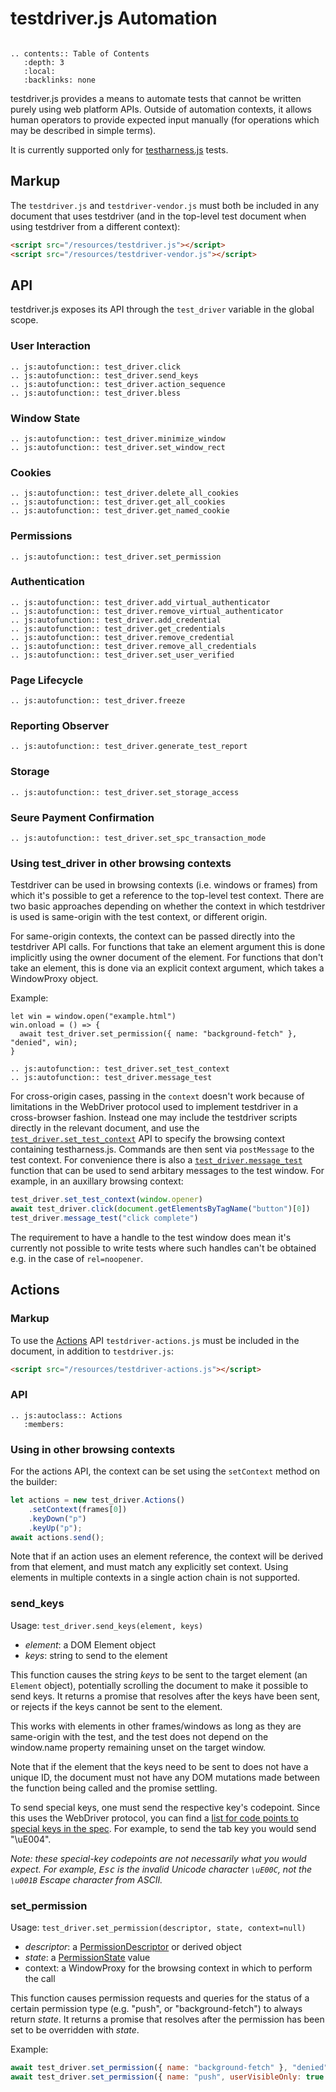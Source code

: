 # testdriver.js Automation

```eval_rst

.. contents:: Table of Contents
   :depth: 3
   :local:
   :backlinks: none
```

testdriver.js provides a means to automate tests that cannot be
written purely using web platform APIs. Outside of automation
contexts, it allows human operators to provide expected input
manually (for operations which may be described in simple terms).

It is currently supported only for [testharness.js](testharness)
tests.

## Markup ##

The `testdriver.js` and `testdriver-vendor.js` must both be included
in any document that uses testdriver (and in the top-level test
document when using testdriver from a different context):

```html
<script src="/resources/testdriver.js"></script>
<script src="/resources/testdriver-vendor.js"></script>
```

## API ##

testdriver.js exposes its API through the `test_driver` variable in
the global scope.

### User Interaction ###

```eval_rst
.. js:autofunction:: test_driver.click
.. js:autofunction:: test_driver.send_keys
.. js:autofunction:: test_driver.action_sequence
.. js:autofunction:: test_driver.bless
```

### Window State ###
```eval_rst
.. js:autofunction:: test_driver.minimize_window
.. js:autofunction:: test_driver.set_window_rect
```

### Cookies ###
```eval_rst
.. js:autofunction:: test_driver.delete_all_cookies
.. js:autofunction:: test_driver.get_all_cookies
.. js:autofunction:: test_driver.get_named_cookie
```

### Permissions ###
```eval_rst
.. js:autofunction:: test_driver.set_permission
```

### Authentication ###

```eval_rst
.. js:autofunction:: test_driver.add_virtual_authenticator
.. js:autofunction:: test_driver.remove_virtual_authenticator
.. js:autofunction:: test_driver.add_credential
.. js:autofunction:: test_driver.get_credentials
.. js:autofunction:: test_driver.remove_credential
.. js:autofunction:: test_driver.remove_all_credentials
.. js:autofunction:: test_driver.set_user_verified
```

### Page Lifecycle ###
```eval_rst
.. js:autofunction:: test_driver.freeze
```

### Reporting Observer ###
```eval_rst
.. js:autofunction:: test_driver.generate_test_report
```

### Storage ###
```eval_rst
.. js:autofunction:: test_driver.set_storage_access

```

### Seure Payment Confirmation ###
```eval_rst
.. js:autofunction:: test_driver.set_spc_transaction_mode
```

### Using test_driver in other browsing contexts ###

Testdriver can be used in browsing contexts (i.e. windows or frames)
from which it's possible to get a reference to the top-level test
context. There are two basic approaches depending on whether the
context in which testdriver is used is same-origin with the test
context, or different origin.

For same-origin contexts, the context can be passed directly into the
testdriver API calls. For functions that take an element argument this
is done implicitly using the owner document of the element. For
functions that don't take an element, this is done via an explicit
context argument, which takes a WindowProxy object.

Example:
```
let win = window.open("example.html")
win.onload = () => {
  await test_driver.set_permission({ name: "background-fetch" }, "denied", win);
}
```

```eval_rst
.. js:autofunction:: test_driver.set_test_context
.. js:autofunction:: test_driver.message_test
```

For cross-origin cases, passing in the `context` doesn't work because
of limitations in the WebDriver protocol used to implement testdriver
in a cross-browser fashion. Instead one may include the testdriver
scripts directly in the relevant document, and use the
[`test_driver.set_test_context`](#test_driver.set_test_context) API to
specify the browsing context containing testharness.js. Commands are
then sent via `postMessage` to the test context. For convenience there
is also a [`test_driver.message_test`](#test_driver.message_test)
function that can be used to send arbitary messages to the test
window. For example, in an auxillary browsing context:

```js
test_driver.set_test_context(window.opener)
await test_driver.click(document.getElementsByTagName("button")[0])
test_driver.message_test("click complete")
```

The requirement to have a handle to the test window does mean it's
currently not possible to write tests where such handles can't be
obtained e.g. in the case of `rel=noopener`.

## Actions ##

### Markup ###

To use the [Actions](#Actions) API `testdriver-actions.js` must be
included in the document, in addition to `testdriver.js`:

```html
<script src="/resources/testdriver-actions.js"></script>
```

### API ###

```eval_rst
.. js:autoclass:: Actions
   :members:
```


### Using in other browsing contexts ###

For the actions API, the context can be set using the `setContext`
method on the builder:

```js
let actions = new test_driver.Actions()
    .setContext(frames[0])
    .keyDown("p")
    .keyUp("p");
await actions.send();
```

Note that if an action uses an element reference, the context will be
derived from that element, and must match any explicitly set
context. Using elements in multiple contexts in a single action chain
is not supported.

### send_keys

Usage: `test_driver.send_keys(element, keys)`
 * _element_: a DOM Element object
 * _keys_: string to send to the element

This function causes the string _keys_ to be sent to the target
element (an `Element` object), potentially scrolling the document to
make it possible to send keys. It returns a promise that resolves
after the keys have been sent, or rejects if the keys cannot be sent
to the element.

This works with elements in other frames/windows as long as they are
same-origin with the test, and the test does not depend on the
window.name property remaining unset on the target window.

Note that if the element that the keys need to be sent to does not have
a unique ID, the document must not have any DOM mutations made
between the function being called and the promise settling.

To send special keys, one must send the respective key's codepoint. Since this uses the WebDriver protocol, you can find a [list for code points to special keys in the spec](https://w3c.github.io/webdriver/#keyboard-actions).
For example, to send the tab key you would send "\uE004".

_Note: these special-key codepoints are not necessarily what you would expect. For example, <kbd>Esc</kbd> is the invalid Unicode character `\uE00C`, not the `\u001B` Escape character from ASCII._

[activation]: https://html.spec.whatwg.org/multipage/interaction.html#activation

### set_permission

Usage: `test_driver.set_permission(descriptor, state, context=null)`
 * _descriptor_: a
   [PermissionDescriptor](https://w3c.github.io/permissions/#dictdef-permissiondescriptor)
   or derived object
 * _state_: a
   [PermissionState](https://w3c.github.io/permissions/#enumdef-permissionstate)
   value
 * context: a WindowProxy for the browsing context in which to perform the call

This function causes permission requests and queries for the status of a
certain permission type (e.g. "push", or "background-fetch") to always
return _state_. It returns a promise that resolves after the permission has
been set to be overridden with _state_.

Example:

``` js
await test_driver.set_permission({ name: "background-fetch" }, "denied");
await test_driver.set_permission({ name: "push", userVisibleOnly: true }, "granted");
```
